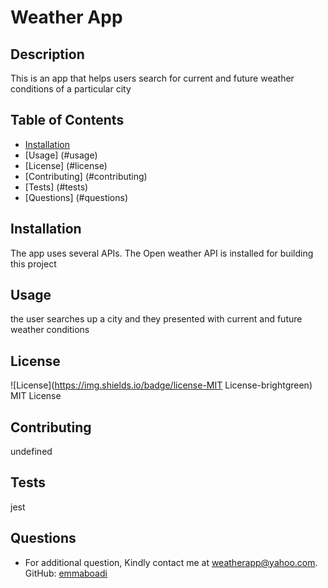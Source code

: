 
  # Weather App

  ## Description
   This is an app that helps users search for current and future weather conditions of a particular city

  ## Table of Contents
   - [Installation](#installation)
   - [Usage] (#usage)
   - [License] (#license)
   - [Contributing] (#contributing)
   - [Tests] (#tests)
   - [Questions] (#questions)

  ## Installation
  The app uses several APIs. The Open weather API is installed for building this project

  ## Usage
  the user searches up a city and they presented with current and future weather conditions

  ## License
  ![License](https://img.shields.io/badge/license-MIT License-brightgreen)
  MIT License

  ## Contributing
  undefined

  ## Tests
  jest

  ## Questions
  - For additional question, Kindly contact me at weatherapp@yahoo.com.
  GitHub: [emmaboadi](https://github.com/emmaboadi)
    